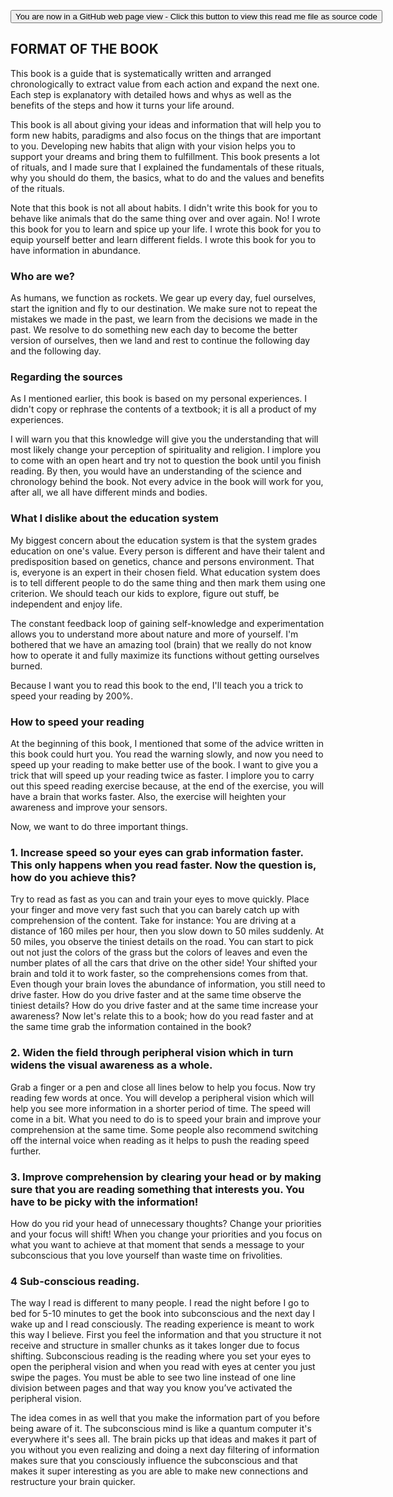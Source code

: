 
<span style=display:none; >[You are now in a GitHub source code view - click this link to view Read Me file as a web page]( https://launchandlearn.github.io/index.html#online-version2/03-format-of-the-book.md "View file as a web page." ) </span>

<div><input type=button onclick="window.location.href='https://github.com/launchandlearn/launchandlearn.github.io/blob/master/online-version2/03-format-of-the-book.md'";
value='You are now in a GitHub web page view - Click this button to view this read me file as source code' class="btn btn-primary" title="Download versions available for you to remix" ></div>


## FORMAT OF THE BOOK
This book is a guide that is systematically written and arranged chronologically to extract value from each action and expand the next one. Each step is explanatory with detailed hows and whys as well as the benefits of the steps and how it turns your life around.

This book is all about giving your ideas and information that will help you to form new habits, paradigms and also focus on the things that are important to you. Developing new habits that align with your vision helps you to support your dreams and bring them to fulfillment. This book presents a lot of rituals, and I made sure that I explained the fundamentals of these rituals, why you should do them, the basics, what to do and the values and benefits of the rituals.

Note that this book is not all about habits. I didn't write this book for you to behave like animals that do the same thing over and over again. No! I wrote this book for you to learn and spice up your life. I wrote this book for you to equip yourself better and learn different fields. I wrote this book for you to have information in abundance.

### Who are we?

As humans, we function as rockets. We gear up every day, fuel ourselves, start the ignition and fly to our destination. We make sure not to repeat the mistakes we made in the past, we learn from the decisions we made in the past. We resolve to do something new each day to become the better version of ourselves, then we land and rest to continue the following day and the following day.

### Regarding the sources

As I mentioned earlier, this book is based on my personal experiences. I didn't copy or rephrase the contents of a textbook; it is all a product of my experiences.

I will warn you that this knowledge will give you the understanding that will most likely change your perception of spirituality and religion. I implore you to come with an open heart and try not to question the book until you finish reading. By then, you would have an understanding of the science and chronology behind the book. Not every advice in the book will work for you, after all, we all have different minds and bodies.

### What I dislike about the education system

My biggest concern about the education system is that the system grades education on one's value. Every person is different and have their talent and predisposition based on genetics, chance and persons environment. That is, everyone is an expert in their chosen field. What education system does is to tell different people to do the same thing and then mark them using one criterion. We should teach our kids to explore, figure out stuff, be independent and enjoy life.

The constant feedback loop of gaining self-knowledge and experimentation allows you to understand more about nature and more of yourself. I'm bothered that we have an amazing tool (brain) that we really do not know how to operate it and fully maximize its functions without getting ourselves burned.

Because I want you to read this book to the end, I'll teach you a trick to speed your reading by 200%.

###  How to speed your reading

At the beginning of this book, I mentioned that some of the advice written in this book could hurt you. You read the warning slowly, and now you need to speed up your reading to make better use of the book. I want to give you a trick that will speed up your reading twice as faster. I implore you to carry out this speed reading exercise because, at the end of the exercise, you will have a brain that works faster. Also, the exercise will heighten your awareness and improve your sensors.

Now, we want to do three important things.

### 1. Increase speed so your eyes can grab information faster. This only happens when you read faster. Now the question is, how do you achieve this?

Try to read as fast as you can and train your eyes to move quickly. Place your finger and move very fast such that you can barely catch up with comprehension of the content.  Take for instance: You are driving at a distance of 160 miles per hour, then you slow down to 50 miles suddenly. At 50 miles, you observe the tiniest details on the road. You can start to pick out not just the colors of the grass but the colors of leaves and even the number plates of all the cars that drive on the other side! Your shifted your brain and told it to work faster, so the comprehensions comes from that. Even though your brain loves the abundance of information, you still need to drive faster. How do you drive faster and at the same time observe the tiniest details? How do you drive faster and at the same time increase your awareness? Now let's relate this to a book; how do you read faster and at the same time grab the information contained in the book?

### 2. Widen the field through peripheral vision which in turn widens the visual awareness as a whole.

Grab a finger or a pen and close all lines below to help you focus. Now try reading few words at once. You will develop a peripheral vision which will help you see more information in a shorter period of time. The speed will come in a bit. What you need to do is to speed your brain and improve your comprehension at the same time.  Some people also recommend switching off the internal voice when reading as it helps to push the reading speed further.

### 3. Improve comprehension by clearing your head or by making sure that you are reading something that interests you. You have to be picky with the information!

How do you rid your head of unnecessary thoughts?  Change your priorities and your focus will shift! When you change your priorities and you focus on what you want to achieve at that moment that sends a message to your subconscious that you love yourself than waste time on frivolities.

### 4 Sub-conscious reading.

The way I read is different to many people. I read the night before I go to bed for 5-10 minutes to get the book into subconscious and the next day I wake up and I read consciously. The reading experience is meant to work this way I believe. First you feel the information and that you structure it not receive and structure in smaller chunks as it takes longer due to focus shifting. Subconscious reading is the reading where you set your eyes to open the peripheral vision and when you read with eyes at center you just swipe the pages. You must be able to see two line instead of one line division between pages and that way you know you’ve activated the peripheral vision.

The idea comes in as well that you make the information part of you before being aware of it. The subconscious mind is like a quantum computer it's everywhere it's sees all. The brain picks up that ideas and makes it part of you without you even realizing and doing a next day filtering of information makes sure that you consciously influence the subconscious and that makes it super interesting as you are able to make new connections and restructure your brain quicker.